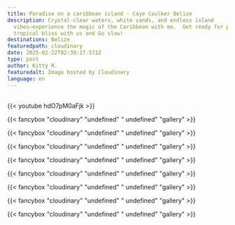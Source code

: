 ```yaml
---
title: Paradise on a caribbean island - Caye Caulker Belize
description: Crystal-clear waters, white sands, and endless island
  vibes—experience the magic of the Caribbean with me.  Get ready for pure
  tropical bliss with us and Go slow!
destinations: Belize
featuredpath: cloudinary
date: 2025-02-22T02:39:17.571Z
type: post
author: Kitty R.
featuredalt: Image hosted by Cloudinary
language: en
---
```

<br>{{< youtube hdO7pM0aFjk >}}</br>

{{< fancybox "cloudinary" "undefined" " undefined" "gallery" >}}

{{< fancybox "cloudinary" "undefined" " undefined" "gallery" >}}

{{< fancybox "cloudinary" "undefined" " undefined" "gallery" >}}

{{< fancybox "cloudinary" "undefined" " undefined" "gallery" >}}

{{< fancybox "cloudinary" "undefined" " undefined" "gallery" >}}

{{< fancybox "cloudinary" "undefined" " undefined" "gallery" >}}

{{< fancybox "cloudinary" "undefined" " undefined" "gallery" >}}

{{< fancybox "cloudinary" "undefined" " undefined" "gallery" >}}